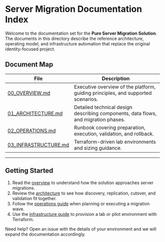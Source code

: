 # Server Migration Documentation Index

Welcome to the documentation set for the **Pure Server Migration Solution**.  The documents in this directory describe the
reference architecture, operating model, and infrastructure automation that replace the original identity-focused project.

## Document Map

| File | Description |
| ---- | ----------- |
| [00_OVERVIEW.md](00_OVERVIEW.md) | Executive overview of the platform, guiding principles, and supported scenarios. |
| [01_ARCHITECTURE.md](01_ARCHITECTURE.md) | Detailed technical design describing components, data flows, and migration phases. |
| [02_OPERATIONS.md](02_OPERATIONS.md) | Runbook covering preparation, execution, validation, and rollback. |
| [03_INFRASTRUCTURE.md](03_INFRASTRUCTURE.md) | Terraform-driven lab environments and sizing guidance. |

---

## Getting Started

1. Read the [overview](00_OVERVIEW.md) to understand how the solution approaches server migrations.
2. Review the [architecture](01_ARCHITECTURE.md) to see how discovery, replication, cutover, and validation fit together.
3. Follow the [operations guide](02_OPERATIONS.md) when planning or executing a migration wave.
4. Use the [infrastructure guide](03_INFRASTRUCTURE.md) to provision a lab or pilot environment with Terraform.

Need help? Open an issue with the details of your environment and we will expand the documentation accordingly.
